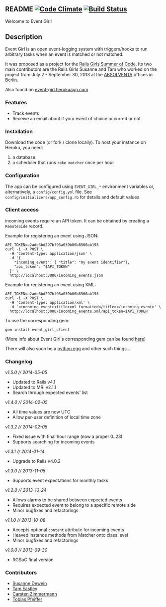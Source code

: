 ## README [![Code Climate](https://codeclimate.com/github/Absolventa/event_girl.png)](https://codeclimate.com/github/Absolventa/event_girl) [![Build Status](https://travis-ci.org/Absolventa/event_girl.png?branch=master)](https://travis-ci.org/Absolventa/event_girl)

Welcome to Event Girl!

## Description

Event Girl is an open event-logging system
with triggers/hooks to run arbitrary tasks when an event is
matched or not matched.

It was proposed as a project for the [Rails Girls Summer of Code](http://railsgirlssummerofcode.org/).
Its two main contributors are the Rails Girls Susanne and Tam who
worked on the project from July 2 - September 30, 2013
at the [ABSOLVENTA](http://www.absolventa.de) offices in Berlin.

Also found on [event-girl.herokuapp.com](https://event-girl.herokuapp.com)



### Features

- Track events
- Receive an email about if your event of choice occurred or not

### Installation
Download the code (or fork / clone locally). To host your instance
on Heroku, you need:

1. a database
2. a scheduler that runs ``rake matcher`` once per hour

### Configuration

The app can be configured using ``EVENT_GIRL_*`` environment variables
or, alternatively, a ``config/config.yml`` file. See ``config/initializers/app_config.rb``
for details and default values.


### Client access

incoming events require an API token. It can be obtained by
creating a ``RemoteSide`` record.

Example for registering an event using JSON:

    API_TOKEN=a2ade3bd297bf93a039b06b8560ab193
    curl -i -X POST \
      -H 'Content-type: application/json' \
      -d '{
        "incoming_event": { "title": "my event identifier"},
        "api_token": "$API_TOKEN"
      }' \
      http://localhost:3000/incoming_events.json


Example for registering an event using XML:

    API_TOKEN=a2ade3bd297bf93a039b06b8560ab193
    curl -i -X POST \
      -H 'Content-type: application/xml' \
      -d '<incoming_event><title>xml formatted</title></incoming_event>' \
      http://localhost:3000/incoming_events.xml?api_token=$API_TOKEN

To use the corresponding gem:

`gem install event_girl_client`

(More info about Event Girl's corresponding gem can
be found [here](https://github.com/Absolventa/event_girl_client))

There will also soon be a [python egg](https://github.com/berlintam/event_girl_client_python) and other such things....

### Changelog

*v1.5.0 // 2014-05-05*
* Updated to Rails v4.1
* Updated to MRI v2.1.1
* Search through expected events' list

*v1.4.0 // 2014-02-05*
* All time values are now UTC
* Allow per-user definition of local time zone

*v1.3.2 // 2014-02-05*
* Fixed issue with final hour range (now a proper 0..23)
* Supports searching for incoming events

*v1.3.1 // 2014-01-14*
* Upgrade to Rails v4.0.2

*v1.3.0 // 2013-11-05*
* Supports event expectations for monthly tasks

*v1.2.0 // 2013-10-24*
* Allows alarms to be shared between expected events
* Requires expected event to belong to a specific remote side
* Minor bugfixes and refactorings

*v1.1.0 // 2013-10-08*
* Accepts optional ``content`` attribute for incoming events
* Heaved instance methods from Matcher onto class level
* Minor bugfixes and refactorings

*v1.0.0 // 2013-09-30*
* RGSoC final version

### Contributors

- [Susanne Dewein](https://github.com/FrauBienenstich)
- [Tam Eastley](https://github.com/berlintam)
- [Carsten Zimmermann](https://github.com/carpodaster)
- [Tobias Pfeiffer](https://github.com/PragTob)
